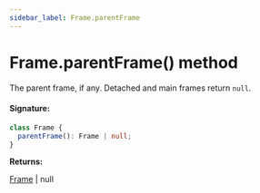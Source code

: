 ```yaml
---
sidebar_label: Frame.parentFrame
---
```


# Frame.parentFrame() method

The parent frame, if any. Detached and main frames return `null`.

#### Signature:

```typescript
class Frame {
  parentFrame(): Frame | null;
}
```

**Returns:**

[Frame](./puppeteer.frame.md) \| null

